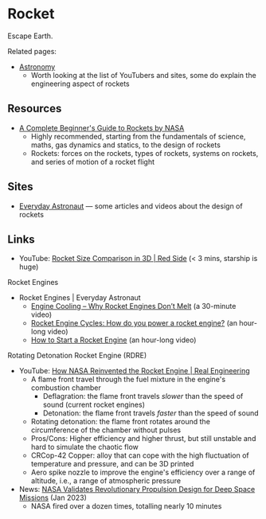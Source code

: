 # Rocket

Escape Earth.

Related pages:

- [Astronomy](../astronomy.md)
  - Worth looking at the list of YouTubers and sites, some do explain the
    engineering aspect of rockets

## Resources

- [A Complete Beginner's Guide to Rockets by NASA](https://www.grc.nasa.gov/www/k-12/rocket/guided.htm)
  - Highly recommended, starting from the fundamentals of science, maths, gas
    dynamics and statics, to the design of rockets
  - Rockets: forces on the rockets, types of rockets, systems on rockets, and
    series of motion of a rocket flight

## Sites

- [Everyday Astronaut](https://everydayastronaut.com/) — some articles and
  videos about the design of rockets

## Links

- YouTube:
  [Rocket Size Comparison in 3D | Red Side](https://youtu.be/fJ380rPYE4Q) (< 3
  mins, starship is huge)

Rocket Engines

- Rocket Engines | Everyday Astronaut
  - [Engine Cooling – Why Rocket Engines Don’t Melt](https://everydayastronaut.com/engine-cooling-methodes/)
    (a 30-minute video)
  - [Rocket Engine Cycles: How do you power a rocket engine?](https://everydayastronaut.com/rocket-engine-cycles/)
    (an hour-long video)
  - [How to Start a Rocket Engine](https://everydayastronaut.com/how-to-start-a-rocket-engine/)
    (an hour-long video)

Rotating Detonation Rocket Engine (RDRE)

- YouTube:
  [How NASA Reinvented the Rocket Engine | Real Engineering](https://youtu.be/RVxgyz_avQM)
  - A flame front travel through the fuel mixture in the engine's combustion
    chamber
    - Deflagration: the flame front travels _slower_ than the speed of sound
      (current rocket engines)
    - Detonation: the flame front travels _faster_ than the speed of sound
  - Rotating detonation: the flame front rotates around the circumference of the
    chamber without pulses
  - Pros/Cons: Higher efficiency and higher thrust, but still unstable and hard
    to simulate the chaotic flow
  - CRCop-42 Copper: alloy that can cope with the high fluctuation of
    temperature and pressure, and can be 3D printed
  - Aero spike nozzle to improve the engine's efficiency over a range of
    altitude, i.e., a range of atmospheric pressure
- News:
  [NASA Validates Revolutionary Propulsion Design for Deep Space Missions](https://www.nasa.gov/centers/marshall/feature/nasa-validates-revolutionary-propulsion-design-for-deep-space-missions)
  (Jan 2023)
  - NASA fired over a dozen times, totalling nearly 10 minutes
